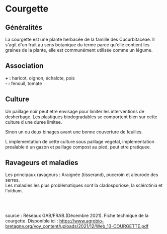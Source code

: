 # Courgette

## Généralités  

La courgette est une plante herbacée de la famille des Cucurbitaceae. Il s'agit d'un fruit au sens botanique du terme parce qu'elle contient les graines de la plante, elle est communément utilisée comme un légume.

## Association  

**+ :** haricot, oignon, échalote, pois  
**- :** fenouil, tomate

## Culture  

Un paillage noir peut etre envisage pour limiter les interventions de desherbage. Les plastiques biodegradables se comportent bien sur cette culture d une duree limitee.  

Sinon un ou deux binages avant une bonne couverture de feuilles.  

L implementation de cette culture sous paillage vegetal, implementation prealable d un gazon et paillage compost au pied, peut etre pratiquee.

## Ravageurs et maladies  

Les principaux ravageurs : Araignée (tisserand), puceroin et aleurode des serres.  
Les maladies les plus problématiques sont la cladosporiose, la sclérotinia et l'oïdium.
  
<br>  
<br>
      
source : Réseaux GAB/FRAB.(Décembre 2021). Fiche technique de la courgette. Disponible ici : https://www.agrobio-bretagne.org/voy_content/uploads/2021/12/Web_13-COURGETTE.pdf



